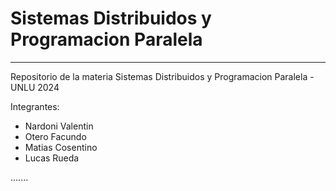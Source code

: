 # Sistemas Distribuidos y Programacion Paralela
-----------------------------------------------
Repositorio de la materia Sistemas Distribuidos y Programacion Paralela - UNLU 2024

Integrantes:
  - Nardoni Valentin
  - Otero Facundo
  - Matias Cosentino
  - Lucas Rueda

  .......